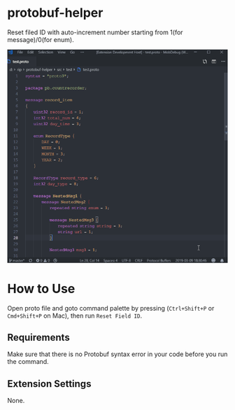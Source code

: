 # protobuf-helper

Reset filed ID with auto-increment number starting from 1(for message)/0(for enum).

![Usage](images/usage.gif)

# How to Use

Open proto file and goto command palette by pressing (`Ctrl+Shift+P` or `Cmd+Shift+P` on Mac), then run `Reset Field ID`.

## Requirements

Make sure that there is no Protobuf syntax error in your code before you run the command.

## Extension Settings

None.
